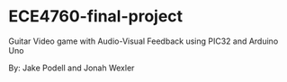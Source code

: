 # ECE4760-final-project
Guitar Video game with Audio-Visual Feedback using PIC32 and Arduino Uno

By: Jake Podell and Jonah Wexler
